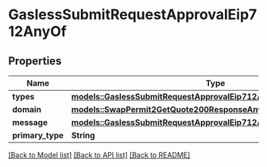 # GaslessSubmitRequestApprovalEip712AnyOf

## Properties

Name | Type | Description | Notes
------------ | ------------- | ------------- | -------------
**types** | [**models::GaslessSubmitRequestApprovalEip712AnyOfTypes**](gasless__submit_request_approval_eip712_anyOf_types.md) |  | 
**domain** | [**models::SwapPermit2GetQuote200ResponseAnyOfPermit2Eip712Domain**](swap__permit2__getQuote_200_response_anyOf_permit2_eip712_domain.md) |  | 
**message** | [**models::GaslessSubmitRequestApprovalEip712AnyOfMessage**](gasless__submit_request_approval_eip712_anyOf_message.md) |  | 
**primary_type** | **String** |  | 

[[Back to Model list]](../README.md#documentation-for-models) [[Back to API list]](../README.md#documentation-for-api-endpoints) [[Back to README]](../README.md)


